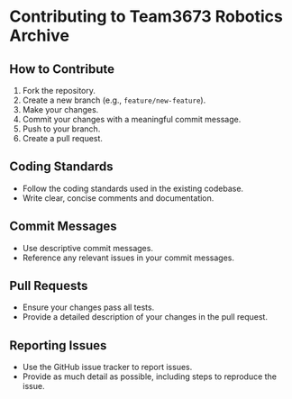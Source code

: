 # Contributing to Team3673 Robotics Archive

## How to Contribute

1. Fork the repository.
2. Create a new branch (e.g., `feature/new-feature`).
3. Make your changes.
4. Commit your changes with a meaningful commit message.
5. Push to your branch.
6. Create a pull request.

## Coding Standards
- Follow the coding standards used in the existing codebase.
- Write clear, concise comments and documentation.

## Commit Messages
- Use descriptive commit messages.
- Reference any relevant issues in your commit messages.

## Pull Requests
- Ensure your changes pass all tests.
- Provide a detailed description of your changes in the pull request.

## Reporting Issues
- Use the GitHub issue tracker to report issues.
- Provide as much detail as possible, including steps to reproduce the issue.
